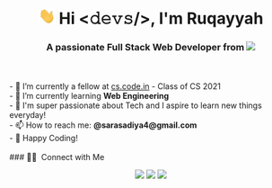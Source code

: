 
<h1 align="center"><img src="https://raw.githubusercontent.com/ABSphreak/ABSphreak/master/gifs/Hi.gif" width="30px" /> Hi <𝚍𝚎𝚟𝚜/>, I'm Ruqayyah </h1>
<h3 align="center">A passionate Full Stack Web Developer from <img src="https://icons.iconarchive.com/icons/wikipedia/flags/64/IN-India-Flag-icon.png" width="25 style="vertical-align: bottom"/>   </h3>

</br>
</br>
  - 🔭 I’m currently a fellow at <a href="https://cs.code.in/">cs.code.in</a> - Class of CS 2021 </br>
- 🌱 I’m currently learning <b>Web Engineering</b> </br>
- 🤩 I'm super passionate about Tech and I aspire to learn new things everyday! </br>
- 📫 How to reach me: <b>@sarasadiya4@gmail.com</b> </br>
- 🚀 Happy Coding!
  
</br>
</br>
  ### 🤝🏻 &nbsp;Connect with Me

<p align="center">
<a href="https://twitter.com/RuqayyahMushtaq"><img src="https://img.shields.io/twitter/url?style=social"/></a>
<a href="https://www.linkedin.com/in/ruqayyah-sara-98812a165"><img src="https://img.shields.io/badge/-Aditya%20Vikram%20Singh-0077B5?style=flat&logo=Linkedin&logoColor=white"/></a>
<a href="https://instagram.com/ruqayyahsara?utm_medium=copy_link"><img src="https://img.shields.io/badge/-@adityavs__-E4405F?style=flat&logo=Instagram&logoColor=white"/></a>
</p>

